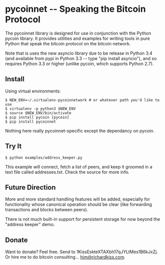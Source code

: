 pycoinnet -- Speaking the Bitcoin Protocol
==========================================

The pycoinnet library is designed for use in conjunction with the Python pycoin library. It provides utilities and examples for writing tools in pure Python that speak the bitcoin protocol on the bitcoin network.

Note that is uses the new asyncio library due to be release in Python 3.4 (and available from pypi in Python 3.3 -- type "pip install asyncio"), and so requires Python 3.3 or higher (unlike pycoin, which supports Python 2.7).


Install
-------

Using virtual environments:

```
$ NEW_ENV=~/.virtualenv-pycoinnetwork # or whatever path you'd like to use
$ virtualenv -p python3 $NEW_ENV
$ source $NEW_ENV/bin/activate
$ pip install pycoin [pycoin]
$ pip install pycoinnet
```

Nothing here really pycoinnet-specific except the dependancy on pycoin.


Try It
------

```
$ python examples/address_keeper.py
```

This example will connect, fetch a list of peers, and keep it groomed in a text file called addresses.txt. Check the source for more info.


Future Direction
----------------

More and more standard handling features will be added, especially for functionality whose canonical operation should be clear (like forwarding transactions and blocks between peers).

There is not much built-in support for persistent storage for now beyond the "address keeper" demo.


Donate
------

Want to donate? Feel free. Send to 1KissEskteXTAXbh17qJYLtMes1B6kJxZj. Or hire me to do bitcoin consulting... him@richardkiss.com.


[pycoin]: https://github.com/richardkiss/pycoin
